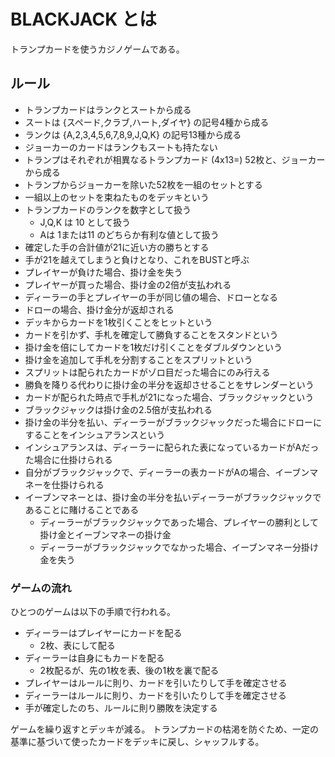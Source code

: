 # BLACKJACK とは

トランプカードを使うカジノゲームである。

## ルール

- トランプカードはランクとスートから成る
- スートは {スペード,クラブ,ハート,ダイヤ} の記号4種から成る
- ランクは {A,2,3,4,5,6,7,8,9,J,Q,K} の記号13種から成る
- ジョーカーのカードはランクもスートも持たない
- トランプはそれぞれが相異なるトランプカード (4x13=) 52枚と、ジョーカーから成る
- トランプからジョーカーを除いた52枚を一組のセットとする
- 一組以上のセットを束ねたものをデッキという
- トランプカードのランクを数字として扱う
    - J,Q,K は 10 として扱う
    - Aは 1または11 のどちらか有利な値として扱う
- 確定した手の合計値が21に近い方の勝ちとする
- 手が21を越えてしまうと負けとなり、これをBUSTと呼ぶ
- プレイヤーが負けた場合、掛け金を失う
- プレイヤーが買った場合、掛け金の2倍が支払われる
- ディーラーの手とプレイヤーの手が同じ値の場合、ドローとなる
- ドローの場合、掛け金分が返却される
- デッキからカードを1枚引くことをヒットという
- カードを引かず、手札を確定して勝負することをスタンドという
- 掛け金を倍にしてカードを1枚だけ引くことをダブルダウンという
- 掛け金を追加して手札を分割することをスプリットという
- スプリットは配られたカードがゾロ目だった場合にのみ行える
- 勝負を降りる代わりに掛け金の半分を返却させることをサレンダーという
- カードが配られた時点で手札が21になった場合、ブラックジャックという
- ブラックジャックは掛け金の2.5倍が支払われる
- 掛け金の半分を払い、ディーラーがブラックジャックだった場合にドローにすることをインシュアランスという
- インシュアランスは、ディーラーに配られた表になっているカードがAだった場合に仕掛けられる
- 自分がブラックジャックで、ディーラーの表カードがAの場合、イーブンマネーを仕掛けられる
- イーブンマネーとは、掛け金の半分を払いディーラーがブラックジャックであることに賭けることである
    - ディーラーがブラックジャックであった場合、プレイヤーの勝利として掛け金とイーブンマネーの掛け金
    - ディーラーがブラックジャックでなかった場合、イーブンマネー分掛け金を失う

### ゲームの流れ

ひとつのゲームは以下の手順で行われる。

- ディーラーはプレイヤーにカードを配る
    - 2枚、表にして配る
- ディーラーは自身にもカードを配る
    - 2枚配るが、先の1枚を表、後の1枚を裏で配る
- プレイヤーはルールに則り、カードを引いたりして手を確定させる
- ディーラーはルールに則り、カードを引いたりして手を確定させる
- 手が確定したのち、ルールに則り勝敗を決定する

ゲームを繰り返すとデッキが減る。
トランプカードの枯渇を防ぐため、一定の基準に基づいて使ったカードをデッキに戻し、シャッフルする。
